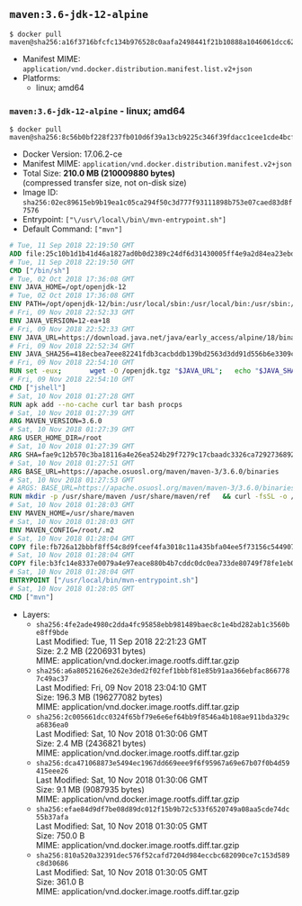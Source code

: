 ## `maven:3.6-jdk-12-alpine`

```console
$ docker pull maven@sha256:a16f3716bfcfc134b976528c0aafa2498441f21b10888a1046061dcc6258a3e0
```

-	Manifest MIME: `application/vnd.docker.distribution.manifest.list.v2+json`
-	Platforms:
	-	linux; amd64

### `maven:3.6-jdk-12-alpine` - linux; amd64

```console
$ docker pull maven@sha256:8c56b0bf228f237fb010d6f39a13cb9225c346f39fdacc1cee1cde4bcf9081ba
```

-	Docker Version: 17.06.2-ce
-	Manifest MIME: `application/vnd.docker.distribution.manifest.v2+json`
-	Total Size: **210.0 MB (210009880 bytes)**  
	(compressed transfer size, not on-disk size)
-	Image ID: `sha256:02ec89615eb9b19ea1c05ca294f50c3d777f93111898b753e07caed83d8f7576`
-	Entrypoint: `["\/usr\/local\/bin\/mvn-entrypoint.sh"]`
-	Default Command: `["mvn"]`

```dockerfile
# Tue, 11 Sep 2018 22:19:50 GMT
ADD file:25c10b1d1b41d46a1827ad0b0d2389c24df6d31430005ff4e9a2d84ea23ebd42 in / 
# Tue, 11 Sep 2018 22:19:50 GMT
CMD ["/bin/sh"]
# Tue, 02 Oct 2018 17:36:08 GMT
ENV JAVA_HOME=/opt/openjdk-12
# Tue, 02 Oct 2018 17:36:08 GMT
ENV PATH=/opt/openjdk-12/bin:/usr/local/sbin:/usr/local/bin:/usr/sbin:/usr/bin:/sbin:/bin
# Fri, 09 Nov 2018 22:52:33 GMT
ENV JAVA_VERSION=12-ea+18
# Fri, 09 Nov 2018 22:52:33 GMT
ENV JAVA_URL=https://download.java.net/java/early_access/alpine/18/binaries/openjdk-12-ea+18_linux-x64-musl_bin.tar.gz
# Fri, 09 Nov 2018 22:52:34 GMT
ENV JAVA_SHA256=418ecbea7eee82241fdb3cacbddb139bd2563d3dd91d556b6e3309ca06a62254
# Fri, 09 Nov 2018 22:54:10 GMT
RUN set -eux; 		wget -O /openjdk.tgz "$JAVA_URL"; 	echo "$JAVA_SHA256 */openjdk.tgz" | sha256sum -c -; 	mkdir -p "$JAVA_HOME"; 	tar --extract --file /openjdk.tgz --directory "$JAVA_HOME" --strip-components 1; 	rm /openjdk.tgz; 		java -Xshare:dump; 		java --version; 	javac --version
# Fri, 09 Nov 2018 22:54:10 GMT
CMD ["jshell"]
# Sat, 10 Nov 2018 01:27:28 GMT
RUN apk add --no-cache curl tar bash procps
# Sat, 10 Nov 2018 01:27:39 GMT
ARG MAVEN_VERSION=3.6.0
# Sat, 10 Nov 2018 01:27:39 GMT
ARG USER_HOME_DIR=/root
# Sat, 10 Nov 2018 01:27:39 GMT
ARG SHA=fae9c12b570c3ba18116a4e26ea524b29f7279c17cbaadc3326ca72927368924d9131d11b9e851b8dc9162228b6fdea955446be41207a5cfc61283dd8a561d2f
# Sat, 10 Nov 2018 01:27:51 GMT
ARG BASE_URL=https://apache.osuosl.org/maven/maven-3/3.6.0/binaries
# Sat, 10 Nov 2018 01:27:53 GMT
# ARGS: BASE_URL=https://apache.osuosl.org/maven/maven-3/3.6.0/binaries MAVEN_VERSION=3.6.0 SHA=fae9c12b570c3ba18116a4e26ea524b29f7279c17cbaadc3326ca72927368924d9131d11b9e851b8dc9162228b6fdea955446be41207a5cfc61283dd8a561d2f USER_HOME_DIR=/root
RUN mkdir -p /usr/share/maven /usr/share/maven/ref   && curl -fsSL -o /tmp/apache-maven.tar.gz ${BASE_URL}/apache-maven-${MAVEN_VERSION}-bin.tar.gz   && echo "${SHA}  /tmp/apache-maven.tar.gz" | sha512sum -c -   && tar -xzf /tmp/apache-maven.tar.gz -C /usr/share/maven --strip-components=1   && rm -f /tmp/apache-maven.tar.gz   && ln -s /usr/share/maven/bin/mvn /usr/bin/mvn
# Sat, 10 Nov 2018 01:28:03 GMT
ENV MAVEN_HOME=/usr/share/maven
# Sat, 10 Nov 2018 01:28:03 GMT
ENV MAVEN_CONFIG=/root/.m2
# Sat, 10 Nov 2018 01:28:04 GMT
COPY file:fb726a12bbbf8ff54c8d9fceef4fa3018c11a435bfa04ee5f73156c544907861 in /usr/local/bin/mvn-entrypoint.sh 
# Sat, 10 Nov 2018 01:28:04 GMT
COPY file:b3fc14e8337e0079a4e97eace880b4b7cddc0dc0ea733de80749f78fe1eb089a in /usr/share/maven/ref/ 
# Sat, 10 Nov 2018 01:28:04 GMT
ENTRYPOINT ["/usr/local/bin/mvn-entrypoint.sh"]
# Sat, 10 Nov 2018 01:28:05 GMT
CMD ["mvn"]
```

-	Layers:
	-	`sha256:4fe2ade4980c2dda4fc95858ebb981489baec8c1e4bd282ab1c3560be8ff9bde`  
		Last Modified: Tue, 11 Sep 2018 22:21:23 GMT  
		Size: 2.2 MB (2206931 bytes)  
		MIME: application/vnd.docker.image.rootfs.diff.tar.gzip
	-	`sha256:a6a80521626e262e3ded2f02fef1bbbf81e85b91aa366ebfac8667787c49ac37`  
		Last Modified: Fri, 09 Nov 2018 23:04:10 GMT  
		Size: 196.3 MB (196277082 bytes)  
		MIME: application/vnd.docker.image.rootfs.diff.tar.gzip
	-	`sha256:2c005661dcc0324f65bf79e6e6ef64bb9f8546a4b108ae911bda329ca6836ea0`  
		Last Modified: Sat, 10 Nov 2018 01:30:06 GMT  
		Size: 2.4 MB (2436821 bytes)  
		MIME: application/vnd.docker.image.rootfs.diff.tar.gzip
	-	`sha256:dca471068873e5494ec1967dd669eee9f6f95967a69e67b07f0b4d59415eee26`  
		Last Modified: Sat, 10 Nov 2018 01:30:06 GMT  
		Size: 9.1 MB (9087935 bytes)  
		MIME: application/vnd.docker.image.rootfs.diff.tar.gzip
	-	`sha256:efae84d9df7be08d89dc012f15b9b72c533f6520749a08aa5cde74dc55b37afa`  
		Last Modified: Sat, 10 Nov 2018 01:30:05 GMT  
		Size: 750.0 B  
		MIME: application/vnd.docker.image.rootfs.diff.tar.gzip
	-	`sha256:810a520a32391dec576f52cafd7204d984eccbc682090ce7c153d589c8d30686`  
		Last Modified: Sat, 10 Nov 2018 01:30:05 GMT  
		Size: 361.0 B  
		MIME: application/vnd.docker.image.rootfs.diff.tar.gzip
